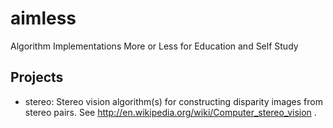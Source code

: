 # aimless
Algorithm Implementations More or Less for Education and Self Study

## Projects

* stereo: Stereo vision algorithm(s) for constructing disparity images from stereo pairs. See http://en.wikipedia.org/wiki/Computer_stereo_vision .
